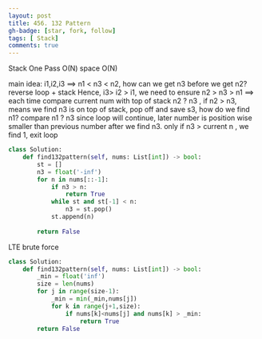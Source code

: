 ```yaml
---
layout: post
title: 456. 132 Pattern
gh-badge: [star, fork, follow]
tags: [ Stack]
comments: true
---
```


Stack One Pass O(N) space O(N)

main idea:  i1,i2,i3 ==> n1 < n3  < n2,  how can we get n3 before we get n2?  reverse loop + stack
Hence, i3> i2 > i1, we need to ensure n2 > n3 > n1 ==> each time compare current num with top of stack n2 ? n3 , if n2 > n3, means we find n3 is on top of stack, pop off and save s3, 
how do we find n1? compare n1 ? n3 since loop will continue, later number is position wise smaller than previous number after we find n3. 
only if n3 > current n , we find 1, exit loop 

```python
class Solution:
    def find132pattern(self, nums: List[int]) -> bool:
        st = []
        n3 = float('-inf')
        for n in nums[::-1]:
            if n3 > n:
                return True
            while st and st[-1] < n:
                n3 = st.pop()
            st.append(n)
            
        return False

```
LTE brute force 
```python
class Solution:
    def find132pattern(self, nums: List[int]) -> bool:
        _min = float('inf')
        size = len(nums)
        for j in range(size-1):
            _min = min(_min,nums[j])
            for k in range(j+1,size):
                if nums[k]<nums[j] and nums[k] > _min:
                    return True
        return False

```